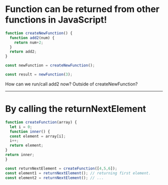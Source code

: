 # Function can be returned from other functions in JavaScript!

```js
function createNewFunction() {
  function add2(num) {
    return num+2;
  }
  return add2;
}

const newFunction = createNewFunction();

const result = newFunction(3);
```

How can we run/call add2 now? Outside of createNewFunction?

- - - - - 

# By calling the returnNextElement 

```js
function createFunction(array) {
  let i = 0;
  function inner() {
  const element = array[i];
  i++;
  return element;
}
return inner;
}

const returnNextElement = createFunction([4,5,6]);
const element1 = returnNextElement(); // returning first element.
const element2 = returnNextElement(); // ...
```
